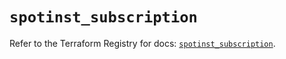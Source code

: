 # `spotinst_subscription`

Refer to the Terraform Registry for docs: [`spotinst_subscription`](https://registry.terraform.io/providers/spotinst/spotinst/1.191.0/docs/resources/subscription).
